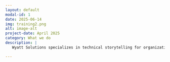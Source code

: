 ```yaml
---
layout: default
modal-id: 1
date: 2025-06-14
img: training2.png
alt: image-alt
project-date: April 2025
category: What we do
description: |
   Wyatt Solutions specializes in technical storytelling for organizations tackling complex challenges. We create both written and video case studies using experts, as well as technical documentation, to help you communicate the problem you're solving and results clearly and effectively.

---
```

